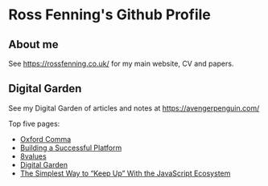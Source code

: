 # Ross Fenning's Github Profile

## About me

See https://rossfenning.co.uk/ for my main website, CV and papers.

## Digital Garden

See my Digital Garden of articles and notes at https://avengerpenguin.com/

Top five pages:

<ul>

<li><a href="https://avengerpenguin.com/oxford-comma/">Oxford Comma</a></li>

<li><a href="https://avengerpenguin.com/building-a-successful-platform/">Building a Successful Platform</a></li>

<li><a href="https://avengerpenguin.com/8values/">8values</a></li>

<li><a href="https://avengerpenguin.com/digital-garden/">Digital Garden</a></li>

<li><a href="https://avengerpenguin.com/keeping-up-with-javascript/">The Simplest Way to “Keep Up” With the JavaScript Ecosystem</a></li>

</ul>
